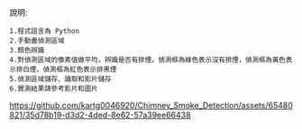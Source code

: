 說明:
    
    1.程式語言為 Python
    2.手動畫偵測區域
    3.顏色辨識
    4.對偵測區域的像素值做平均，辨識是否有排煙。偵測框為綠色表示沒有排煙，偵測框為黃色表示排白煙，偵測框為紅色表示排黑煙
    5.偵測區域儲存、讀取和影片儲存
    6.實測結果請參考影片和圖片


https://github.com/kartg0046920/Chimney_Smoke_Detection/assets/65480821/35d78b19-d3d2-4ded-8e62-57a39ee66438

